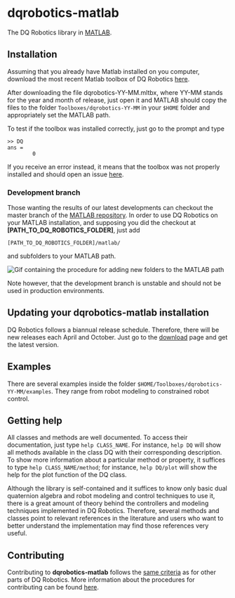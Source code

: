 # dqrobotics-matlab

The DQ Robotics library in [MATLAB](https://www.mathworks.com/).

## Installation

Assuming that you already have Matlab installed on you computer, download the most recent Matlab toolbox of DQ Robotics [here](https://github.com/dqrobotics/matlab/releases/latest). 

After downloading the file dqrobotics-YY-MM.mltbx, where YY-MM stands for the year and month of release, just open it and MATLAB should copy the files to the folder `Toolboxes/dqrobotics-YY-MM` in your `$HOME` folder and appropriately set the MATLAB path. 

To test if the toolbox was installed correctly, just go to the prompt and type 

```ans
>> DQ
ans = 
        0     
```

If you receive an error instead, it means that the toolbox was not properly installed and should open an issue [here](https://github.com/dqrobotics/matlab/issues).

### Development branch

Those wanting the results of our latest developments can checkout the master branch of the [MATLAB repository](https://github.com/dqrobotics/matlab). In order to use DQ Robotics on your MATLAB installation, and supposing you did the checkout at **[PATH_TO_DQ_ROBOTICS_FOLDER]**, just add 

```
[PATH_TO_DQ_ROBOTICS_FOLDER]/matlab/
```

and subfolders to your MATLAB path.

![Gif containing the procedure for adding new folders to the MATLAB path](https://user-images.githubusercontent.com/23158313/235328971-d3b8496a-dd51-45ad-b02b-eec10929e834.gif)

Note however, that the development branch is unstable and should not be used in production environments.

## Updating your dqrobotics-matlab installation

DQ Robotics follows a biannual release schedule. Therefore, there will be new releases each April and October. Just go to the [download](https://github.com/dqrobotics/matlab/releases/latest) page and get the latest version. 

## Examples

There are several examples inside the folder `$HOME/Toolboxes/dqrobotics-YY-MM/examples`. They range from robot modeling to constrained robot control. 

## Getting help

All classes and methods are well documented. To access their documentation, just type `help CLASS_NAME`. For instance, `help DQ` will show all methods available in the class DQ with their corresponding description. To show more information about a particular method or property, it suffices to type `help CLASS_NAME/method`; for instance, `help DQ/plot`  will show the help for the plot  function of the DQ class.

Although the library is self-contained and it suffices to know only basic dual quaternion algebra and robot modeling and control techniques to use it, there is a great amount of theory behind the controllers and modeling techniques implemented in DQ Robotics. Therefore, several methods and classes point to relevant references in the literature and users who want to better understand the implementation may find those references very useful.

## Contributing

Contributing to **dqrobotics-matlab** follows the [same criteria](https://github.com/dqrobotics/.github/blob/master/profile/README.md#contributing) as for other parts of DQ Robotics. More information about the procedures for contributing can be found [here](https://github.com/dqrobotics/matlab/blob/master/CONTRIBUTING.md).
